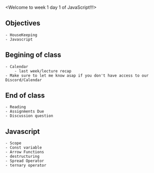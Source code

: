 <Welcome to week 1 day 1 of JavaScript!!!>

## Objectives
    - HouseKeeping
    - Javascript

## Begining of class
    - Calendar
        - last week/lecture recap
    - Make sure to let me know asap if you don't have access to our Discord/Calendar

## End of class
    - Reading
    - Assignments Due
    - Discussion question

## Javascript
    - Scope
    - Const variable
    - Arrow Functions
    - destructuring
    - Spread Operator 
    - ternary operator
